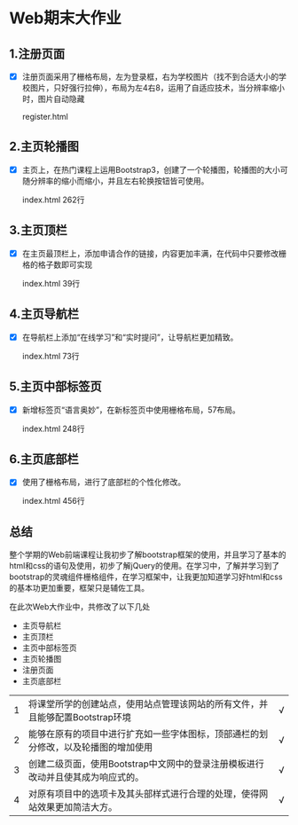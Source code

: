 # Web期末大作业

## 1.注册页面

- [x] 注册页面采用了栅格布局，左为登录框，右为学校图片（找不到合适大小的学校图片，只好强行拉伸），布局为左4右8，运用了自适应技术，当分辨率缩小时，图片自动隐藏

  register.html



## 2.主页轮播图

- [x] 主页上，在热门课程上运用Bootstrap3，创建了一个轮播图，轮播图的大小可随分辨率的缩小而缩小，并且左右轮换按钮皆可使用。

  index.html 262行

## 3.主页顶栏

- [x] 在主页最顶栏上，添加申请合作的链接，内容更加丰满，在代码中只要修改栅格的格子数即可实现

  index.html 39行

## 4.主页导航栏

- [x] 在导航栏上添加“在线学习”和“实时提问”，让导航栏更加精致。

  index.html 73行

## 5.主页中部标签页

- [x] 新增标签页“语言奥妙”，在新标签页中使用栅格布局，57布局。

   index.html 248行 

##  6.主页底部栏

- [x] 使用了栅格布局，进行了底部栏的个性化修改。

  index.html 456行
##  总结

整个学期的Web前端课程让我初步了解bootstrap框架的使用，并且学习了基本的html和css的语句及使用，初步了解jQuery的使用。在学习中，了解并学习到了bootstrap的灵魂组件栅格组件，在学习框架中，让我更加知道学习好html和css的基本功更加重要，框架只是辅佐工具。

在此次Web大作业中，共修改了以下几处

- 主页导航栏
- 主页顶栏
- 主页中部标签页
- 主页轮播图
- 注册页面
- 主页底部栏

|      |                                                              |      |
| ---- | ------------------------------------------------------------ | ---- |
| 1    | 将课堂所学的创建站点，使用站点管理该网站的所有文件，并且能够配置Bootstrap环境 | √    |
| 2    | 能够在原有的项目中进行扩充如一些字体图标，顶部通栏的划分修改，以及轮播图的增加使用 | √    |
| 3    | 创建二级页面，使用Bootstrap中文网中的登录注册模板进行改动并且使其成为响应式的。 | √    |
| 4    | 对原有项目中的选项卡及其头部样式进行合理的处理，使得网站效果更加简洁大方。 | √    |

